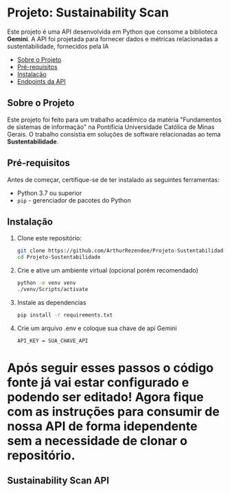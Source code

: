 # Projeto: Sustainability Scan

Este projeto é uma API desenvolvida em Python que consome a biblioteca **Gemini**. A API foi projetada para fornecer dados e métricas relacionadas a sustentabilidade, fornecidos pela IA
- [Sobre o Projeto](#sobre-o-projeto)
- [Pré-requisitos](#pré-requisitos)
- [Instalação](#instalação)
- [Endpoints da API](#endpoints-da-api)


## Sobre o Projeto

Este projeto foi feito para um trabalho acadêmico da matéria "Fundamentos de sistemas de informação" na Pontíficia Universidade Católica de Minas Gerais. O trabalho consistia em soluções de software relacionadas ao tema **Sustentabilidade**.

## Pré-requisitos

Antes de começar, certifique-se de ter instalado as seguintes ferramentas:

- Python 3.7 ou superior
- `pip` - gerenciador de pacotes do Python

## Instalação

1. Clone este repositório:

    ```bash
    git clone https://github.com/ArthurRezendee/Projeto-Sustentabilidade.git
    cd Projeto-Sustentabilidade

2. Crie e ative um ambiente virtual (opcional porém recomendado)

    ```bash
    python -m venv venv
    ./venv/Scripts/activate

3. Instale as dependencias

    ```bash
    pip install -r requirements.txt

4. Crie um arquivo .env e coloque sua chave de api Gemini

    ```.env
    API_KEY = SUA_CHAVE_API

# Após seguir esses passos o código fonte já vai estar configurado e podendo ser editado! Agora fique com as instruções para consumir de nossa API de forma idependente sem a necessidade de clonar o repositório.

## Sustainability Scan API

